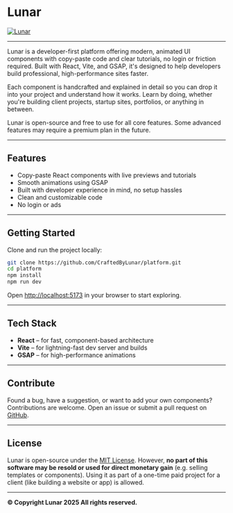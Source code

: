 # Lunar

[![Lunar](https://res.cloudinary.com/daqmqnfju/image/upload/v1748614325/bannerLunar_hsfo79.png)](http://craftedbylunar.xyz)
    
---

Lunar is a developer-first platform offering modern, animated UI components with copy-paste code and clear tutorials, no login or friction required. Built with React, Vite, and GSAP, it's designed to help developers build professional, high-performance sites faster.

Each component is handcrafted and explained in detail so you can drop it into your project and understand how it works. Learn by doing, whether you're building client projects, startup sites, portfolios, or anything in between.

Lunar is open-source and free to use for all core features. Some advanced features may require a premium plan in the future.

---

## Features

* Copy-paste React components with live previews and tutorials
* Smooth animations using GSAP
* Built with developer experience in mind, no setup hassles
* Clean and customizable code
* No login or ads

---

## Getting Started

Clone and run the project locally:

```bash
git clone https://github.com/CraftedByLunar/platform.git
cd platform
npm install
npm run dev
```

Open [http://localhost:5173](http://localhost:5173) in your browser to start exploring.

---

## Tech Stack

* **React** – for fast, component-based architecture
* **Vite** – for lightning-fast dev server and builds
* **GSAP** – for high-performance animations


---

## Contribute

Found a bug, have a suggestion, or want to add your own components? Contributions are welcome. Open an issue or submit a pull request on [GitHub](https://github.com/CraftedByLunar/platform).

---

## License

Lunar is open-source under the [MIT License](./LICENSE).
However, **no part of this software may be resold or used for direct monetary gain** (e.g. selling templates or components). Using it as part of a one-time paid project for a client (like building a website or app) is allowed.

---

**© Copyright Lunar 2025 All rights reserved.**
